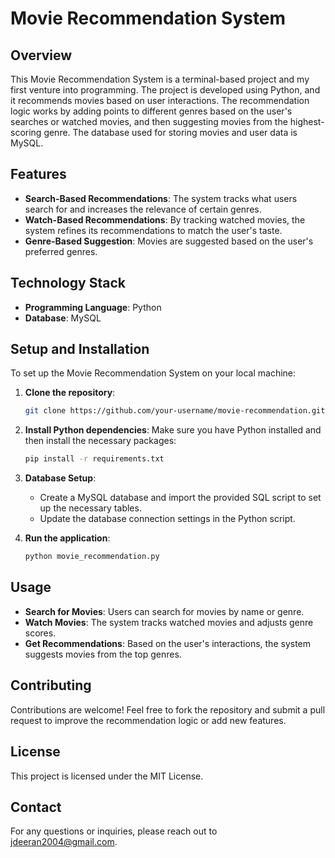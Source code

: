 
# Movie Recommendation System

## Overview
This Movie Recommendation System is a terminal-based project and my first venture into programming. The project is developed using Python, and it recommends movies based on user interactions. The recommendation logic works by adding points to different genres based on the user's searches or watched movies, and then suggesting movies from the highest-scoring genre. The database used for storing movies and user data is MySQL.

## Features
- **Search-Based Recommendations**: The system tracks what users search for and increases the relevance of certain genres.
- **Watch-Based Recommendations**: By tracking watched movies, the system refines its recommendations to match the user's taste.
- **Genre-Based Suggestion**: Movies are suggested based on the user's preferred genres.

## Technology Stack
- **Programming Language**: Python
- **Database**: MySQL

## Setup and Installation
To set up the Movie Recommendation System on your local machine:

1. **Clone the repository**:
   ```bash
   git clone https://github.com/your-username/movie-recommendation.git
   ```

2. **Install Python dependencies**:
   Make sure you have Python installed and then install the necessary packages:
   ```bash
   pip install -r requirements.txt
   ```

3. **Database Setup**:
   - Create a MySQL database and import the provided SQL script to set up the necessary tables.
   - Update the database connection settings in the Python script.

4. **Run the application**:
   ```bash
   python movie_recommendation.py
   ```

## Usage
- **Search for Movies**: Users can search for movies by name or genre.
- **Watch Movies**: The system tracks watched movies and adjusts genre scores.
- **Get Recommendations**: Based on the user's interactions, the system suggests movies from the top genres.

## Contributing
Contributions are welcome! Feel free to fork the repository and submit a pull request to improve the recommendation logic or add new features.

## License
This project is licensed under the MIT License.

## Contact
For any questions or inquiries, please reach out to [jdeeran2004@gmail.com](mailto:jdeeran2004@gmail.com).
